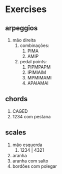 # Exercises

## arpeggios
1. mão direita
    1. combinações:
        1. PIMA
        1. AMIP
    1. pedal points:
        1. PIPMPAPM
        1. IPIMIAIM
        1. MPMIMAMI
        1. APAIAMAI

## chords
1. CAGED
1. 1234 com pestana

## scales
1. mão esquerda
    1. 1234 | 4321
1. aranha
1. aranha com salto
1. bordões com polegar
